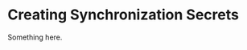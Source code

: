 [title]: # (Creating Synchronization Secrets)
[tags]: # (XXX)
[priority]: # (3507)
# Creating Synchronization Secrets
Something here.

